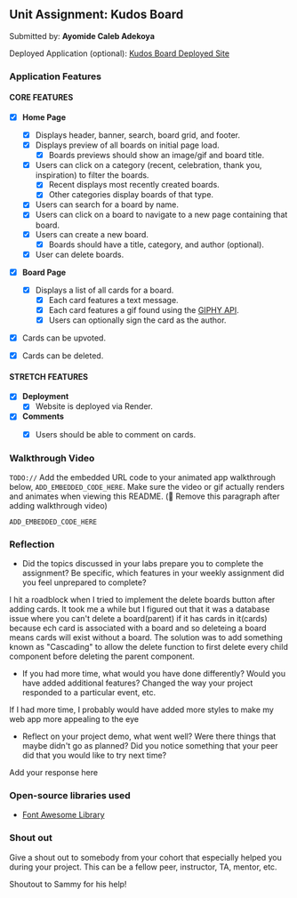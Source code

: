 ## Unit Assignment: Kudos Board

Submitted by: **Ayomide Caleb Adekoya**

Deployed Application (optional): [Kudos Board Deployed Site](ADD_LINK_HERE)

### Application Features

#### CORE FEATURES

- [x] **Home Page**
  - [x] Displays header, banner, search, board grid, and footer.
  - [x] Displays preview of all boards on initial page load.
    - [x] Boards previews should show an image/gif and board title.
  - [x] Users can click on a category (recent, celebration, thank you, inspiration) to filter the boards.
    - [x] Recent displays most recently created boards.
    - [x] Other categories display boards of that type.
  - [x] Users can search for a board by name.
  - [x] Users can click on a board to navigate to a new page containing that board.
  - [x] Users can create a new board.
    - [x] Boards should have a title, category, and author (optional).
  - [x] User can delete boards.

- [x] **Board Page**
  - [x] Displays a list of all cards for a board.
    -  [x] Each card features a text message.
    -  [x] Each card features a gif found using the [GIPHY API](https://developers.giphy.com/docs/api/).
    -  [x] Users can optionally sign the card as the author.
-   [x] Cards can be upvoted.
-   [x] Cards can be deleted.


#### STRETCH FEATURES


- [x] **Deployment**
  - [x] Website is deployed via Render.
- [x] **Comments**
  - [x] Users should be able to comment on cards.


### Walkthrough Video

`TODO://` Add the embedded URL code to your animated app walkthrough below, `ADD_EMBEDDED_CODE_HERE`. Make sure the video or gif actually renders and animates when viewing this README. (🚫 Remove this paragraph after adding walkthrough video)

`ADD_EMBEDDED_CODE_HERE`

### Reflection

* Did the topics discussed in your labs prepare you to complete the assignment? Be specific, which features in your weekly assignment did you feel unprepared to complete?

I hit a roadblock when I tried to implement the delete boards button after adding cards. It took me a while but I figured out that it was a database issue where you can't delete a board(parent) if it has cards in it(cards) because ech card is associated with a board and so deleteing a board means cards will exist without a board. The solution was to add something known as "Cascading" to allow the delete function to first delete every child component before deleting the parent component.

* If you had more time, what would you have done differently? Would you have added additional features? Changed the way your project responded to a particular event, etc.

If I had more time, I probably would have added more styles to make my web app more appealing to the eye

* Reflect on your project demo, what went well? Were there things that maybe didn't go as planned? Did you notice something that your peer did that you would like to try next time?

Add your response here

### Open-source libraries used

- [Font Awesome Library](https://fontawesome.com/)

### Shout out

Give a shout out to somebody from your cohort that especially helped you during your project. This can be a fellow peer, instructor, TA, mentor, etc.

Shoutout to Sammy for his help!
